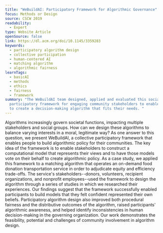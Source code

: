 ```yaml
---
title: "WeBuildAI: Participatory Framework for Algorithmic Governance"
focus: Methods or Design
source: CSCW 2019
readability:
  - Expert
type: Website Article
openSource: false
link: https://dl.acm.org/doi/10.1145/3359283
keywords:
  - participatory algorithm design
  - collective participation
  - human-centered AI
  - matching algorithm
  - algorithmic fairness
learnTags:
  - basicAI
  - methods
  - ethics
  - fairness
  - framework
summary: "The WeBuildAI team designed, applied and evaluated this social
  participatory framework for engaging community stakeholders to enable people
  to create a decision-making algorithm that fits their needs. "
---
```

Algorithms increasingly govern societal functions, impacting multiple stakeholders and social groups. How can we design these algorithms to balance varying interests in a moral, legitimate way? As one answer to this question, we present WeBuildAI, a collective participatory framework that enables people to build algorithmic policy for their communities. The key idea of the framework is to enable stakeholders to construct a computational model that represents their views and to have those models vote on their behalf to create algorithmic policy. As a case study, we applied this framework to a matching algorithm that operates an on-demand food donation transportation service in order to adjudicate equity and efficiency trade-offs. The service's stakeholders--donors, volunteers, recipient organizations, and nonprofit employees--used the framework to design the algorithm through a series of studies in which we researched their experiences. Our findings suggest that the framework successfully enabled participants to build models that they felt confident represented their own beliefs. Participatory algorithm design also improved both procedural fairness and the distributive outcomes of the algorithm, raised participants' algorithmic awareness, and helped identify inconsistencies in human decision-making in the governing organization. Our work demonstrates the feasibility, potential and challenges of community involvement in algorithm design.